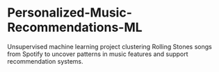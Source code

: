 # Personalized-Music-Recommendations-ML
Unsupervised machine learning project clustering Rolling Stones songs from Spotify to uncover patterns in music features and support recommendation systems.
